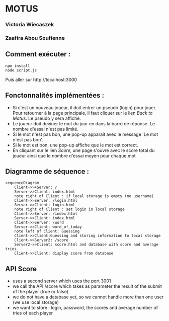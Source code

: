 # MOTUS

### Victoria Wiecaszek
### Zaafira Abou Soufienne

## Comment exécuter :
```
npm install
node script.js
```
Puis aller sur http://localhost:3000


## Fonctonnalités implémentées :

- Si c'est un nouveau joueur, il doit entrer un pseudo (login) pour jouer. Pour retourner à la page principale, il faut cliquer sur le lien *Back to Motus*. Le pseudo y sera affiché.
- Le joueur doit deviner le mot du jour en dans la barre de réponse. Le nombre d'essai n'est pas limité.
- Si le mot n'est pas bon, une pop-up apparaît avec le message 'Le mot n'est pas bon'.
- Si le mot est bon, une pop-up affiche que le mot est correct.
- En cliquant sur le lien *Score*, une page s'ouvre avec le score total du joueur ainsi que le nombre d'essai moyen pour chaque mot

## Diagramme de séquence :

```mermaid
sequenceDiagram
    Client->>+Server: /
    Server->>Client: index.html
    note right of Client : if local storage is empty (no username)
    Client->>Server: /login.html
    Server->>Client: login.html
    note right of Client : set login in local storage
    Client->>Server: /index.html
    Server->>Client: index.html
    Client->>Server: /word
    Server->>Client: word_of_today
    note left of Client: Guessing
    Client->>Client:Guessing and storing information to local storage
    Client->>Server2: /score
    Server2->>Client: score.html and database with score and average tries
    Client->>Client: display score from database
```

## API Score
- uses a second server which uses the port 3001 
- we call the API /score which takes as parameter the result of the submit of the player (true or false)
- we do not have a database yet, so we cannot handle more than one user (we use local storage)
- we want to store : login, password, the scores and average number of tries of each player

